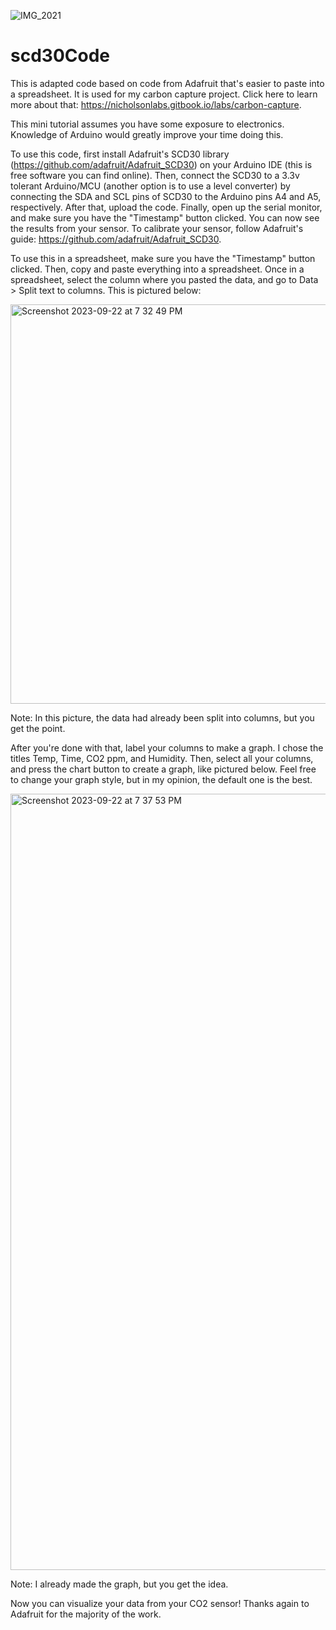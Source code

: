 ![IMG_2021](https://github.com/charlienicholson3/scd30Code/assets/83499056/22551355-9cc2-4589-adc3-8d7794dba94b)
# scd30Code
This is adapted code based on code from Adafruit that's easier to paste into a spreadsheet. It is used for my carbon capture project. Click here to learn more about that: https://nicholsonlabs.gitbook.io/labs/carbon-capture.

This mini tutorial assumes you have some exposure to electronics. Knowledge of Arduino would greatly improve your time doing this.

To use this code, first install Adafruit's SCD30 library (https://github.com/adafruit/Adafruit_SCD30) on your Arduino IDE (this is free software you can find online). Then, connect the SCD30 to a 3.3v tolerant Arduino/MCU (another option is to use a level converter) by connecting the SDA and SCL pins of SCD30 to the Arduino pins A4 and A5, respectively. After that, upload the code. Finally, open up the serial monitor, and make sure you have the "Timestamp" button clicked. You can now see the results from your sensor. To calibrate your sensor, follow Adafruit's guide: https://github.com/adafruit/Adafruit_SCD30.

To use this in a spreadsheet, make sure you have the "Timestamp" button clicked. Then, copy and paste everything into a spreadsheet. Once in a spreadsheet, select the column where you pasted the data, and go to Data > Split text to columns. This is pictured below:

<img width="639" alt="Screenshot 2023-09-22 at 7 32 49 PM" src="https://github.com/charlienicholson3/scd30Code/assets/83499056/8134be9d-b50c-4334-8e48-10451ed9d581">

Note: In this picture, the data had already been split into columns, but you get the point.

After you're done with that, label your columns to make a graph. I chose the titles Temp, Time, CO2 ppm, and Humidity. Then, select all your columns, and press the chart button to create a graph, like pictured below. Feel free to change your graph style, but in my opinion, the default one is the best.

<img width="1242" alt="Screenshot 2023-09-22 at 7 37 53 PM" src="https://github.com/charlienicholson3/scd30Code/assets/83499056/10e10939-8838-4c5b-a179-1cf996967b2d">

Note: I already made the graph, but you get the idea.

Now you can visualize your data from your CO2 sensor!
Thanks again to Adafruit for the majority of the work.

